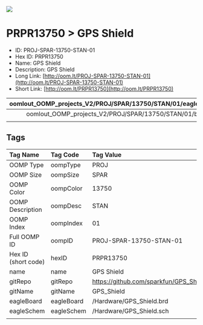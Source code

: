


  
![][im]
# PRPR13750 > GPS Shield

- ID: PROJ-SPAR-13750-STAN-01
- Hex ID: PRPR13750
- Name: GPS Shield
- Description: GPS Shield
- Long Link: [http://oom.lt/PROJ-SPAR-13750-STAN-01](http://oom.lt/PROJ-SPAR-13750-STAN-01)
- Short Link: [http://oom.lt/PRPR13750](http://oom.lt/PRPR13750)
  

|oomlout_OOMP_projects_V2/PROJ/SPAR/13750/STAN/01/eagleSchemImage.png|oomlout_OOMP_projects_V2/PROJ/SPAR/13750/STAN/01/kicadPcb3dFront.png|oomlout_OOMP_projects_V2/PROJ/SPAR/13750/STAN/01/kicadPcb3dBack.png|oomlout_OOMP_projects_V2/PROJ/SPAR/13750/STAN/01/kicadPcb3d.png|
| :---: | :---: | :---: | :---: |
|oomlout_OOMP_projects_V2/PROJ/SPAR/13750/STAN/01/bomBack.png|oomlout_OOMP_projects_V2/PROJ/SPAR/13750/STAN/01/bomFront.png|oomlout_OOMP_projects_V2/PROJ/SPAR/13750/STAN/01/pcbdraw.svg|oomlout_OOMP_projects_V2/PROJ/SPAR/13750/STAN/01/pcbdrawBack.svg|
|||||

## Tags
  

|Tag Name|Tag Code|Tag Value|
| :--- | :--- | :--- |
|OOMP Type|oompType|PROJ|
|OOMP Size|oompSize|SPAR|
|OOMP Color|oompColor|13750|
|OOMP Description|oompDesc|STAN|
|OOMP Index|oompIndex|01|
|Full OOMP ID|oompID|PROJ-SPAR-13750-STAN-01|
|Hex ID (short code)|hexID|PRPR13750|
|name|name|GPS Shield|
|gitRepo|gitRepo|https://github.com/sparkfun/GPS_Shield|
|gitName|gitName|GPS_Shield|
|eagleBoard|eagleBoard|/Hardware/GPS_Shield.brd|
|eagleSchem|eagleSchem|/Hardware/GPS_Shield.sch|
||||



[im]: PROJ/SPAR/13750/STAN/01/kicadPcb3d_450.png
